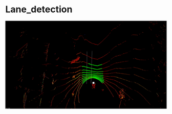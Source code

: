 # Lane_detection

<img src="https://github.com/trns1997/Lane_detection/blob/master/media/result.gif"/>

